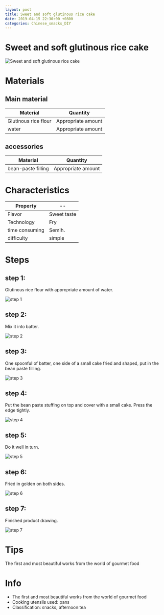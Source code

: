 ```yaml
---
layout: post
title: Sweet and soft glutinous rice cake
date: 2019-04-15 22:30:00 +0800
categories: Chinese_snacks_DIY
---
```


# Sweet and soft glutinous rice cake

![Sweet and soft glutinous rice cake]({{site.baseurl}}/img/405953/405953.jpg)

# Materials


## Main material

Material|Quantity
--|--
Glutinous rice flour|Appropriate amount
water|Appropriate amount

## accessories

Material|Quantity
--|--
bean-paste filling|Appropriate amount

# Characteristics

Property|--
--|--
Flavor|Sweet taste
Technology|Fry
time consuming|Semih.
difficulty|simple

# Steps

## step 1:

Glutinous rice flour with appropriate amount of water.

![step 1]({{site.baseurl}}/img/405953/1.jpg)

## step 2:

Mix it into batter.

![step 2]({{site.baseurl}}/img/405953/2.jpg)

## step 3:

One spoonful of batter, one side of a small cake fried and shaped, put in the bean paste filling.

![step 3]({{site.baseurl}}/img/405953/3.jpg)

## step 4:

Put the bean paste stuffing on top and cover with a small cake. Press the edge tightly.

![step 4]({{site.baseurl}}/img/405953/4.jpg)

## step 5:

Do it well in turn.

![step 5]({{site.baseurl}}/img/405953/5.jpg)

## step 6:

Fried in golden on both sides.

![step 6]({{site.baseurl}}/img/405953/6.jpg)

## step 7:

Finished product drawing.

![step 7]({{site.baseurl}}/img/405953/7.jpg)

# Tips

The first and most beautiful works from the world of gourmet food

# Info

- The first and most beautiful works from the world of gourmet food
- Cooking utensils used: pans
- Classification: snacks, afternoon tea